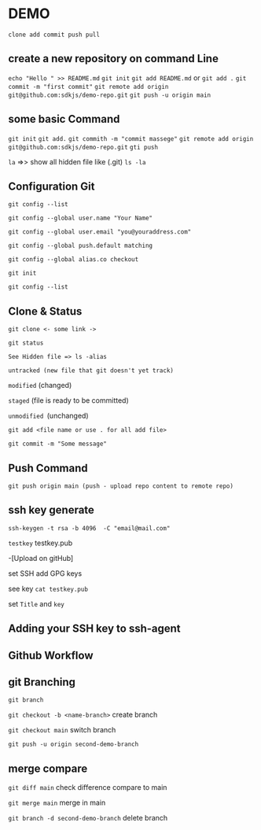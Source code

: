 # DEMO

`clone
add
commit
push
pull
`

## create a new repository on command Line

`echo "Hello " >> README.md`
`git init`
`git add README.md` or `git add .`
`git commit -m "first commit"`
`git remote add origin git@github.com:sdkjs/demo-repo.git`
`git push -u origin main`

## some basic Command

`git init`
`git add.`
`git commith -m "commit massege"`
`git remote add origin git@github.com:sdkjs/demo-repo.git`
`gti push`

`la` =>> show all hidden file like (.git)
`ls -la`

## Configuration Git

`git config --list`

`git config --global user.name "Your Name"`

`git config --global user.email "you@youraddress.com"`

`git config --global push.default matching`

`git config --global alias.co checkout`

`git init`

`git config --list`

## Clone & Status

`git clone <- some link ->`

`git status`

`See Hidden file => ls -alias`

`untracked (new file that git doesn't yet track)`

`modified` (changed)

`staged` (file is ready to be committed)

`unmodified `(unchanged)

`git add <file name or use . for all add file>`

`git commit -m "Some message"`

## Push Command

`git push origin main (push - upload repo content to remote repo)`

## ssh key generate

`ssh-keygen -t rsa -b 4096  -C "email@mail.com"`

`testkey`
testkey.pub

-[Upload on gitHub]

set SSH add GPG keys

see key `cat testkey.pub`

set `Title` and `key`

## Adding your SSH key to ssh-agent

## Github Workflow

## git Branching

`git branch`

`git checkout -b <name-branch>` create branch

`git checkout main` switch branch

`git push -u origin second-demo-branch `

## merge compare

`git diff main` check difference compare to main

`git merge main` merge in main

`git branch -d second-demo-branch` delete branch
